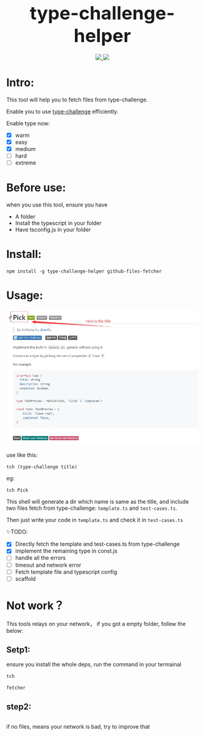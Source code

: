 # <div align='center' ><font size='70'>type-challenge-helper</font></div>

<p align='center'>
  <a href=''>
    <img src='https://img.shields.io/npm/v/type-challenge-helper'/>
  </a>
   <a href=''>
    <img src='https://img.shields.io/npm/l/type-challenge-helper'/>
  </a>
</p>

# Intro:
This tool will help you to fetch files from type-challenge.

Enable you to use [type-challenge](https://github.com/type-challenges/type-challenges) efficiently.

Enable type now:

- [x] warm
- [x] easy
- [x] medium
- [ ] hard
- [ ] extreme

# Before use:

when you use this tool, ensure you have 

* A folder 
* Install the typescript in your folder
* Have tsconfig.js in your folder

# Install:

```
npm install -g type-challenge-helper github-files-fetcher
```
# Usage:

![usage](https://raw.githubusercontent.com/1084350607/github-image-repo/main/type-challenge-helper/usage.webp)

use like this:

```
tch (type-challenge title)
```

eg:

```
tch Pick
```

This shell will generate a dir which name is same as the title, and include two files fetch from type-challenge:
`template.ts` and `test-cases.ts`.

Then just write your code in `template.ts` and check it in `test-cases.ts`

✨TODO:

- [x] Directly fetch the template and test-cases.ts from type-challenge
- [x] implement the remaining type in const.js
- [ ] handle all the errors
- [ ] timeout and network error
- [ ] Fetch template file and typescript config
- [ ] scaffold

# Not work？

This tools relays on your network， if you got a empty folder, follew the below:

## Setp1:
ensure you install the whole deps, run the command in your termainal

```
tch
```

```
fetcher
```

## step2:

```

```

if no files, means your network is bad, try to improve that
